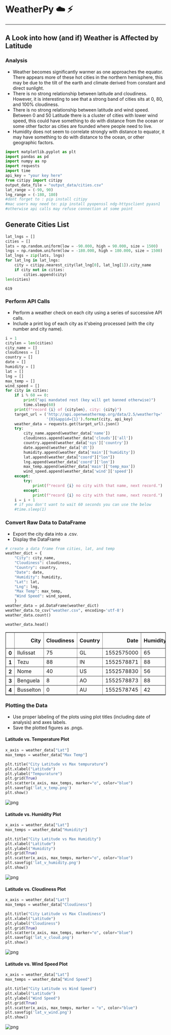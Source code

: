 
# WeatherPy :cloud: :zap:
----
## A Look into how (and if) Weather is Affected by Latitude

### Analysis
* Weather becomes significantly warmer as one approaches the equator. There appears more of these hot cities in the northern hemisphere, this may be due to the tilt of the earth and climate derived from constant and direct sunlight.
* There is no strong relationship between latitude and cloudiness. However, it is interesting to see that a strong band of cities sits at 0, 80, and 100% cloudiness.
* There is no strong relationship between latitude and wind speed. Between 0 and 50 Latitude there is a cluster of cities with lower wind speed, this could have something to do with distance from the ocean or some other factor as cities are founded where people need to live.
* Humidity does not seem to correlate strongly with distance to equator, it may have something to do with distance to the ocean, or other geographic factors.


```python
import matplotlib.pyplot as plt
import pandas as pd
import numpy as np
import requests
import time
api_key = "your key here"
from citipy import citipy
output_data_file = "output_data/cities.csv"
lat_range = (-90, 90)
lng_range = (-180, 180)
#dont forget to : pip install citipy
#mac users may need to: pip install pyopenssl ndg-httpsclient pyasn1
#otherwise api calls may refuse connection at some point
```

## Generate Cities List


```python
lat_lngs = []
cities = []
lats = np.random.uniform(low = -90.000, high = 90.000, size = 1500)
lngs = np.random.uniform(low = -180.000, high = 180.000, size = 1500)
lat_lngs = zip(lats, lngs)
for lat_lng in lat_lngs:
    city = citipy.nearest_city(lat_lng[0], lat_lng[1]).city_name
    if city not in cities:
        cities.append(city)
len(cities)
```




    619



### Perform API Calls
* Perform a weather check on each city using a series of successive API calls.
* Include a print log of each city as it'sbeing processed (with the city number and city name).



```python
i = 1
citylen = len(cities)
city_name = []
cloudiness = []
country = []
date = []
humidity = []
lat = []
lng = []
max_temp = []
wind_speed = []
for city in cities:
    if i % 60 == 0:
        print("api mandated rest (key will get banned otherwise)")
        time.sleep(60)
    print(f"record {i} of {citylen}, city: {city}")
    target_url = ('http://api.openweathermap.org/data/2.5/weather?q='
                  '{0}&appid={1}').format(city, api_key)
    weather_data = requests.get(target_url).json()  
    try:
        city_name.append(weather_data['name'])
        cloudiness.append(weather_data['clouds']['all'])
        country.append(weather_data['sys']['country'])
        date.append(weather_data['dt'])
        humidity.append(weather_data['main']['humidity'])
        lat.append(weather_data["coord"]["lon"]) 
        lng.append(weather_data['coord']['lon'])
        max_temp.append(weather_data['main']['temp_max'])
        wind_speed.append(weather_data['wind']['speed'])
    except:
        try:
            print(f"record {i} no city with that name, next record.")
        except:
            print(f"record {i} no city with that name, next record.")
    i = i + 1
    # if you don't want to wait 60 seconds you can use the below
    #time.sleep(1)
```

### Convert Raw Data to DataFrame
* Export the city data into a .csv.
* Display the DataFrame


```python
# create a data frame from cities, lat, and temp
weather_dict = {
    "City": city_name,
    "Cloudiness": cloudiness,
    "Country": country,
    "Date": date,
    "Humidity": humidity,
    "Lat": lat,
    "Lng": lng,
    "Max Temp": max_temp,
    "Wind Speed": wind_speed,
    }
weather_data = pd.DataFrame(weather_dict)
weather_data.to_csv("weather.csv", encoding='utf-8')
weather_data.count()
```


```python
weather_data.head()
```




<div>
<style scoped>
    .dataframe tbody tr th:only-of-type {
        vertical-align: middle;
    }

    .dataframe tbody tr th {
        vertical-align: top;
    }

    .dataframe thead th {
        text-align: right;
    }
</style>
<table border="1" class="dataframe">
  <thead>
    <tr style="text-align: right;">
      <th></th>
      <th>City</th>
      <th>Cloudiness</th>
      <th>Country</th>
      <th>Date</th>
      <th>Humidity</th>
      <th>Lat</th>
      <th>Lng</th>
      <th>Max Temp</th>
      <th>Wind Speed</th>
    </tr>
  </thead>
  <tbody>
    <tr>
      <th>0</th>
      <td>Ilulissat</td>
      <td>75</td>
      <td>GL</td>
      <td>1552575000</td>
      <td>65</td>
      <td>-51.10</td>
      <td>-51.10</td>
      <td>258.150</td>
      <td>3.10</td>
    </tr>
    <tr>
      <th>1</th>
      <td>Tezu</td>
      <td>88</td>
      <td>IN</td>
      <td>1552578871</td>
      <td>88</td>
      <td>96.16</td>
      <td>96.16</td>
      <td>287.796</td>
      <td>0.76</td>
    </tr>
    <tr>
      <th>2</th>
      <td>Nome</td>
      <td>40</td>
      <td>US</td>
      <td>1552578830</td>
      <td>56</td>
      <td>-94.42</td>
      <td>-94.42</td>
      <td>296.480</td>
      <td>3.10</td>
    </tr>
    <tr>
      <th>3</th>
      <td>Benguela</td>
      <td>8</td>
      <td>AO</td>
      <td>1552578873</td>
      <td>88</td>
      <td>13.40</td>
      <td>13.40</td>
      <td>302.396</td>
      <td>4.01</td>
    </tr>
    <tr>
      <th>4</th>
      <td>Busselton</td>
      <td>0</td>
      <td>AU</td>
      <td>1552578745</td>
      <td>42</td>
      <td>115.35</td>
      <td>115.35</td>
      <td>290.370</td>
      <td>5.26</td>
    </tr>
  </tbody>
</table>
</div>



### Plotting the Data
* Use proper labeling of the plots using plot titles (including date of analysis) and axes labels.
* Save the plotted figures as .pngs.

#### Latitude vs. Temperature Plot


```python
x_axis = weather_data["Lat"]
max_temps = weather_data["Max Temp"]

plt.title("City Latitude vs Max tempurature")
plt.xlabel("Latitude")
plt.ylabel("Tempurature")
plt.grid(True)
plt.scatter(x_axis, max_temps, marker="o", color="blue")
plt.savefig('lat_v_temp.png')
plt.show()
```


![png](output_11_0.png)


#### Latitude vs. Humidity Plot


```python
x_axis = weather_data["Lat"]
max_temps = weather_data["Humidity"]

plt.title("City Latitude vs Max Humidity")
plt.xlabel("Latitude")
plt.ylabel("Humidity")
plt.grid(True)
plt.scatter(x_axis, max_temps, marker="o", color="blue")
plt.savefig('lat_v_humidity.png')
plt.show()
```


![png](output_13_0.png)


#### Latitude vs. Cloudiness Plot


```python
x_axis = weather_data["Lat"]
max_temps = weather_data["Cloudiness"]

plt.title("City Latitude vs Max Cloudiness")
plt.xlabel("Latitude")
plt.ylabel("Cloudiness")
plt.grid(True)
plt.scatter(x_axis, max_temps, marker="o", color="blue")
plt.savefig('lat_v_cloud.png')
plt.show()
```


![png](output_15_0.png)


#### Latitude vs. Wind Speed Plot


```python
x_axis = weather_data["Lat"]
max_temps = weather_data["Wind Speed"]

plt.title("City Latitude vs Wind Speed")
plt.xlabel("Latitude")
plt.ylabel("Wind Speed")
plt.grid(True)
plt.scatter(x_axis, max_temps, marker = "o", color="blue")
plt.savefig('lat_v_wind.png')
plt.show()
```


![png](output_17_0.png)

